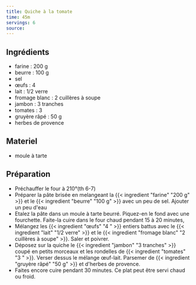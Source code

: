 ```yaml
---
title: Quiche à la tomate
time: 45m
servings: 6
source: 
---
```


## Ingrédients

* farine : 200 g
* beurre : 100 g
* sel
* œufs : 4 
* lait : 1/2 verre
* fromage blanc : 2 cuillères à soupe
* jambon : 3 tranches
* tomates : 3 
* gruyère râpé : 50 g
* herbes de provence


## Materiel

* moule à tarte


## Préparation

* Préchauffer le four à 210°(th 6-7)
* Préparer la pâte brisée en melangeant la {{< ingredient "farine" "200 g" >}} et le {{< ingredient "beurre" "100 g" >}} avec un peu de sel. Ajouter un peu d'eau
* Etalez la pâte dans un moule à tarte beurré. Piquez-en le fond avec une fourchette. Faite-la cuire dans le four chaud pendant 15 à 20 minutes,
* Mélangez les {{< ingredient "œufs" "4 " >}} entiers battus avec le {{< ingredient "lait" "1/2 verre" >}} et le {{< ingredient "fromage blanc" "2 cuillères à soupe" >}}. Saler et poivrer.
* Déposez sur la quiche le {{< ingredient "jambon" "3 tranches" >}} coupé en petits morceaux et les rondelles de {{< ingredient "tomates" "3 " >}}. Verser dessus le mélange œuf-lait. Parsemer de {{< ingredient "gruyère râpé" "50 g" >}} et d'herbes de provence.
* Faites encore cuire pendant 30 minutes. Ce plat peut être servi chaud ou froid.


